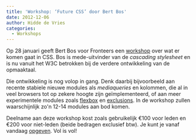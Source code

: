 ```yaml
---
title: 'Workshop: ‘Future CSS’ door Bert Bos'
date: 2012-12-06
author: Hidde de Vries
categories:
  - Workshops
---
```


Op 28 januari geeft Bert Bos voor Fronteers een [workshop](/workshops/future-css-bert-bos) over wat er komen gaat in CSS. Bos is mede-uitvinder van de _cascading stylesheet_ en is nu vanuit het W3C betrokken bij de verdere ontwikkeling van de opmaaktaal.

Die ontwikkeling is nog volop in gang. Denk daarbij bijvoorbeeld aan recente stabiele nieuwe modules als _mediaqueries_ en kolommen, die al in veel browsers tot op zekere hoogte zijn geïmplementeerd, of aan meer experimentele modules zoals [flexbox](http://www.w3.org/TR/css3-flexbox/) en [exclusions](http://www.w3.org/TR/css3-exclusions/). In de workshop zullen waarschijnlijk zo'n 12-14 modules aan bod komen.

Deelname aan deze workshop kost zoals gebruikelijk €100 voor leden en €200 voor niet-leden (beide bedragen exclusief btw). Je kunt je vanaf vandaag [opgeven](/workshops/future-css-bert-bos/28-januari-2013#formulier-1). Vol is vol!
